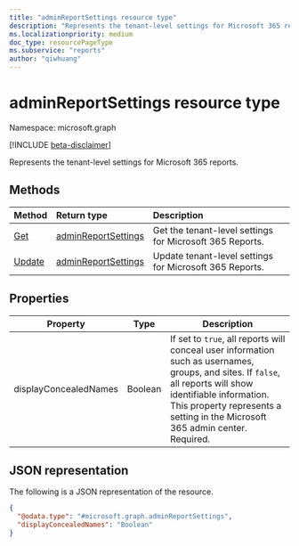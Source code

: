 ```yaml
---
title: "adminReportSettings resource type"
description: "Represents the tenant-level settings for Microsoft 365 reports."
ms.localizationpriority: medium
doc_type: resourcePageType
ms.subservice: "reports"
author: "qiwhuang"
---
```


# adminReportSettings resource type

Namespace: microsoft.graph

[!INCLUDE [beta-disclaimer](../../includes/beta-disclaimer.md)]

Represents the tenant-level settings for Microsoft 365 reports.

## Methods

|Method|Return type|Description|
|:---|:---|:---|
|[Get](../api/adminreportsettings-get.md)|[adminReportSettings](../resources/adminreportsettings.md)|Get the tenant-level settings for Microsoft 365 Reports.|
|[Update](../api/adminreportsettings-update.md)|[adminReportSettings](../resources/adminreportsettings.md)|Update tenant-level settings for Microsoft 365 Reports.|

## Properties

| Property       | Type           | Description                                 |
| -------------- | -------------- | ------------------------------------------- |
| displayConcealedNames | Boolean | If set to `true`, all reports will conceal user information such as usernames, groups, and sites. If `false`, all reports will show identifiable information. This property represents a setting in the Microsoft 365 admin center. Required. |

## JSON representation

The following is a JSON representation of the resource.
<!-- {
  "blockType": "resource",
  "@odata.type": "microsoft.graph.adminReportSettings",
  "baseType": "microsoft.graph.entity",
  "openType": false
}
-->
``` json
{
  "@odata.type": "#microsoft.graph.adminReportSettings",
  "displayConcealedNames": "Boolean"
}
```
